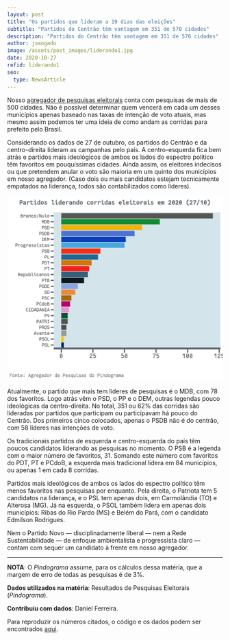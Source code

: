 ```yaml
---
layout: post
title: "Os partidos que lideram a 19 dias das eleições"
subtitle: "Partidos do Centrão têm vantagem em 351 de 570 cidades"
description: "Partidos do Centrão têm vantagem em 351 de 570 cidades"
author: joaogado
image: /assets/post_images/liderando1.jpg
date: 2020-10-27
refid: liderando1
seo:
  type: NewsArticle
---
```


<p>Nosso <a href="https://pindograma.shinyapps.io/agregador">agregador de pesquisas eleitorais</a> conta com pesquisas de mais de 500 cidades. Não é possível determinar quem vencerá em cada um desses municípios apenas baseado nas taxas de intenção de voto atuais, mas mesmo assim podemos ter uma ideia de como andam as corridas para prefeito pelo Brasil.</p>
<p>Considerando os dados de 27 de outubro, os partidos do Centrão e da centro-direita lideram as campanhas pelo país. A centro-esquerda fica bem atrás e partidos mais ideológicos de ambos os lados do espectro político têm favoritos em pouquíssimas cidades. Ainda assim, os eleitores indecisos ou que pretendem anular o voto são maioria em um quinto dos municípios em nosso agregador. (Caso dois ou mais candidatos estejam tecnicamente empatados na liderança, todos são contabilizados como líderes).</p>
<p><img style="max-height: 1000px;" src="/assets/post_images/liderando1_files/figure-html/unnamed-chunk-2-1.png" width="672" /></p>
<p>Atualmente, o partido que mais tem líderes de pesquisas é o MDB, com 78 dos favoritos. Logo atrás vêm o PSD, o PP e o DEM, outras legendas pouco ideológicas da centro-direita. No total, 351 ou 62% das corridas são lideradas por partidos que participam ou participavam há pouco do Centrão. Dos primeiros cinco colocados, apenas o PSDB não é do centrão, com 58 líderes nas intenções de voto.</p>
<p>Os tradicionais partidos de esquerda e centro-esquerda do país têm poucos candidatos liderando as pesquisas no momento. O PSB é a legenda com o maior número de favoritos, 31. Somando este número com favoritos do PDT, PT e PCdoB, a esquerda mais tradicional lidera em 84 municípios, ou apenas 1 em cada 8 corridas.</p>
<p>Partidos mais ideológicos de ambos os lados do espectro político têm menos favoritos nas pesquisas por enquanto. Pela direita, o Patriota tem 5 candidatos na liderança, e o PSL tem apenas dois, em Carmolândia (TO) e Alterosa (MG). Já na esquerda, o PSOL também lidera em apenas dois municípios: Ribas do Rio Pardo (MS) e Belém do Pará, com o candidato Edmilson Rodrigues.</p>
<p>Nem o Partido Novo — disciplinadamente liberal — nem a Rede Sustentabilidade — de enfoque ambientalista e progressista claro — contam com sequer um candidato à frente em nosso agregador.</p>
<hr />
<p><strong>NOTA</strong>: O <em>Pindograma</em> assume, para os cálculos dessa matéria, que a margem de erro de todas as pesquisas é de 3%.</p>
<p><strong>Dados utilizados na matéria</strong>: Resultados de Pesquisas Eleitorais (<em>Pindograma</em>).</p>
<p><strong>Contribuiu com dados</strong>: Daniel Ferreira.</p>
<p>Para reproduzir os números citados, o código e os dados podem ser encontrados <a href="https://github.com/pindograma/materias/blob/master/2020-10-27-liderando/liderando1.Rmd">aqui</a>.</p>
